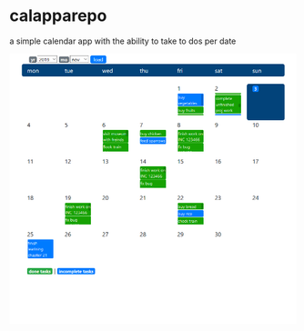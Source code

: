 # calapparepo
a simple calendar app with the ability to take to dos per date

![calendar todo app screenshot ](https://raw.githubusercontent.com/SagarMajumdar/calapparepo/master/Screen%20Shot%202019-11-03%20at%2014.09.58.png)
